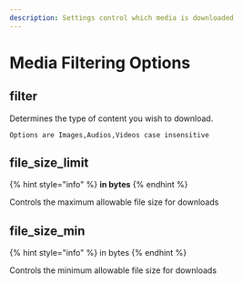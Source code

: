 ```yaml
---
description: Settings control which media is downloaded
---
```


# Media Filtering Options

## filter

Determines the type of content you wish to download.

```
Options are Images,Audios,Videos case insensitive
```

## file\_size\_limit

{% hint style="info" %}
**in bytes**
{% endhint %}

Controls the maximum allowable file size for downloads

## file\_size\_min

{% hint style="info" %}
in bytes
{% endhint %}

Controls the minimum allowable file size for downloads

